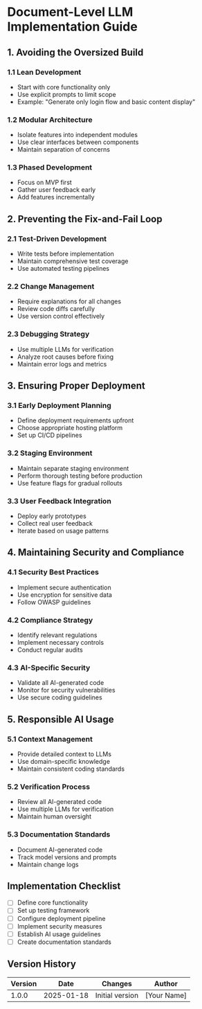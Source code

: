 # Document-Level LLM Implementation Guide

## 1. Avoiding the Oversized Build

### 1.1 Lean Development
- Start with core functionality only
- Use explicit prompts to limit scope
- Example: "Generate only login flow and basic content display"

### 1.2 Modular Architecture
- Isolate features into independent modules
- Use clear interfaces between components
- Maintain separation of concerns

### 1.3 Phased Development
- Focus on MVP first
- Gather user feedback early
- Add features incrementally

## 2. Preventing the Fix-and-Fail Loop

### 2.1 Test-Driven Development
- Write tests before implementation
- Maintain comprehensive test coverage
- Use automated testing pipelines

### 2.2 Change Management
- Require explanations for all changes
- Review code diffs carefully
- Use version control effectively

### 2.3 Debugging Strategy
- Use multiple LLMs for verification
- Analyze root causes before fixing
- Maintain error logs and metrics

## 3. Ensuring Proper Deployment

### 3.1 Early Deployment Planning
- Define deployment requirements upfront
- Choose appropriate hosting platform
- Set up CI/CD pipelines

### 3.2 Staging Environment
- Maintain separate staging environment
- Perform thorough testing before production
- Use feature flags for gradual rollouts

### 3.3 User Feedback Integration
- Deploy early prototypes
- Collect real user feedback
- Iterate based on usage patterns

## 4. Maintaining Security and Compliance

### 4.1 Security Best Practices
- Implement secure authentication
- Use encryption for sensitive data
- Follow OWASP guidelines

### 4.2 Compliance Strategy
- Identify relevant regulations
- Implement necessary controls
- Conduct regular audits

### 4.3 AI-Specific Security
- Validate all AI-generated code
- Monitor for security vulnerabilities
- Use secure coding guidelines

## 5. Responsible AI Usage

### 5.1 Context Management
- Provide detailed context to LLMs
- Use domain-specific knowledge
- Maintain consistent coding standards

### 5.2 Verification Process
- Review all AI-generated code
- Use multiple LLMs for verification
- Maintain human oversight

### 5.3 Documentation Standards
- Document AI-generated code
- Track model versions and prompts
- Maintain change logs

## Implementation Checklist

- [ ] Define core functionality
- [ ] Set up testing framework
- [ ] Configure deployment pipeline
- [ ] Implement security measures
- [ ] Establish AI usage guidelines
- [ ] Create documentation standards

## Version History

| Version | Date       | Changes                     | Author       |
|---------|------------|-----------------------------|--------------|
| 1.0.0   | 2025-01-18 | Initial version             | [Your Name]  |